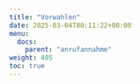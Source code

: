 ```yaml
---
title: "Vorwahlen"
date: 2025-03-04T00:11:22+00:00
menu:
  docs:
    parent: "anrufannahme"
weight: 405
toc: true
---
```

